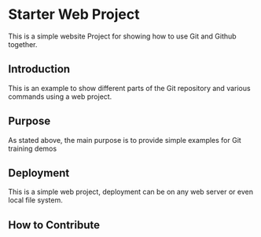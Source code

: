 # Starter Web Project

This is a simple website Project for showing how to use Git and Github together.

## Introduction

This is an example to show different parts of the Git repository and various commands using a web project.

## Purpose

As stated above, the main purpose is to provide  simple examples for Git training demos

## Deployment

This is a simple web project, deployment can be on any web server or even local file system.

## How to Contribute
